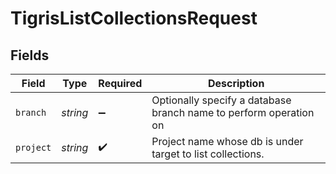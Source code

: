 # TigrisListCollectionsRequest


## Fields

| Field                                                             | Type                                                              | Required                                                          | Description                                                       |
| ----------------------------------------------------------------- | ----------------------------------------------------------------- | ----------------------------------------------------------------- | ----------------------------------------------------------------- |
| `branch`                                                          | *string*                                                          | :heavy_minus_sign:                                                | Optionally specify a database branch name to perform operation on |
| `project`                                                         | *string*                                                          | :heavy_check_mark:                                                | Project name whose db is under target to list collections.        |